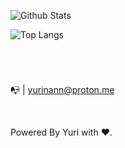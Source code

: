  #

<br>

![Github Stats](https://github-readme-stats-yurinann.vercel.app/api?username=Yurinann&count_private=true&include_all_commits=true")

![Top Langs](https://github-readme-stats-yurinann.vercel.app/api/top-langs/?username=Yurinann&layout=compact&langs_count=10)

#

<br>
 
📭 | yurinann@proton.me

<br>

Powered By Yuri with ❤️.

#
